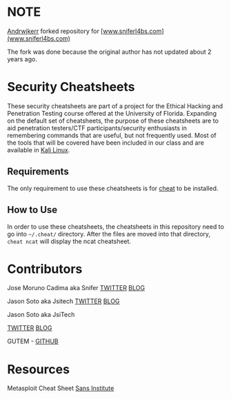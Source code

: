 NOTE
====

[Andrwjkerr](https://github.com/andrewjkerr/security-cheatsheets) forked repository for 
[www.sniferl4bs.com](www.sniferl4bs.com)

The fork was done because the original author has not updated about 2 years ago.

Security Cheatsheets
====================

These security cheatsheets are part of a project for the Ethical Hacking and Penetration Testing course offered at the University of Florida. Expanding on the default set of cheatsheets, the purpose of these cheatsheets are to aid penetration testers/CTF participants/security enthusiasts in remembering commands that are useful, but not frequently used. Most of the tools that will be covered have been included in our class and are available in [Kali Linux](http://www.kali.org).

Requirements
------------

The only requirement to use these cheatsheets is for [cheat](https://github.com/chrisallenlane/cheat) to be installed.

How to Use
----------

In order to use these cheatsheets, the cheatsheets in this repository need to go into `~/.cheat/` directory. After the files are moved into that directory, `cheat ncat` will display the ncat cheatsheet.

Contributors
============

Jose Moruno Cadima aka Snifer [TWITTER](https://twitter.com/sniferl4bs) [BLOG](http://www.sniferl4bs.com)

Jason Soto aka Jsitech [TWITTER](https://twitter.com/Jsitech) [BLOG](http://www.jsitech.com)

Jason Soto aka JsiTech

[TWITTER](https://twitter.com/jsitech) [BLOG](http://www.jsitech.com)

GUTEM -  [GITHUB](https://github.com/Gutem)

Resources
=========

Metasploit Cheat Sheet [Sans Institute](http://www.sans.org/security-resources/sec560/misc_tools_sheet_v1.pdf)
